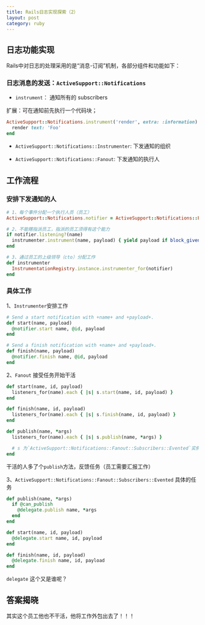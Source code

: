 ```yaml
---
title: Rails日志实现探索（2）
layout: post
category: ruby
---
```



## 日志功能实现

Rails中对日志的处理采用的是“消息-订阅”机制，各部分组件和功能如下：

### 日志消息的发送：`ActiveSupport::Notifications`

- `instrument`： 通知所有的 subscribers

扩展：可在通知前先执行一个代码块；

```ruby
ActiveSupport::Notifications.instrument('render', extra: :information) do
  render text: 'Foo'
end
```

* `ActiveSupport::Notifications::Instrumenter`: 下发通知的组织

* `ActiveSupport::Notifications::Fanout`: 下发通知的执行人

## 工作流程

### 安排下发通知的人

```ruby
# 1、每个事件分配一个执行人员（员工）
ActiveSupport::Notifications.notifier = ActiveSupport::Notifications::Fanout.new

# 2、不能瞎指派员工，指派的员工须得有这个能力
if notifier.listening?(name)
  instrumenter.instrument(name, payload) { yield payload if block_given? }
end

# 3、通过员工的上级领导（cto）分配工作
def instrumenter
  InstrumentationRegistry.instance.instrumenter_for(notifier)
end
```

### 具体工作

1、`Instrumenter`安排工作

```ruby
# Send a start notification with +name+ and +payload+.
def start(name, payload)
  @notifier.start name, @id, payload
end

# Send a finish notification with +name+ and +payload+.
def finish(name, payload)
  @notifier.finish name, @id, payload
end
```

2、`Fanout` 接受任务开始干活

```ruby
def start(name, id, payload)
  listeners_for(name).each { |s| s.start(name, id, payload) }
end

def finish(name, id, payload)
  listeners_for(name).each { |s| s.finish(name, id, payload) }
end

def publish(name, *args)
  listeners_for(name).each { |s| s.publish(name, *args) }

  # s 为`ActiveSupport::Notifications::Fanout::Subscribers::Evented`实例
end
```
干活的人多了个`publish`方法，反馈任务（员工需要汇报工作）

3、`ActiveSupport::Notifications::Fanout::Subscribers::Evented` 具体的任务

```ruby
def publish(name, *args)
  if @can_publish
    @delegate.publish name, *args
  end
end

def start(name, id, payload)
  @delegate.start name, id, payload
end

def finish(name, id, payload)
  @delegate.finish name, id, payload
end
```
`delegate` 这个又是谁呢？

## 答案揭晓

其实这个员工他也不干活，他将工作外包出去了！！！
